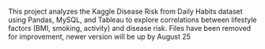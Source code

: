 This project analyzes the Kaggle Disease Risk from Daily Habits dataset using Pandas, MySQL, and Tableau to explore correlations between lifestyle factors (BMI, smoking, activity) and disease risk.
Files have been removed for improvement, newer version will be up by August 25
